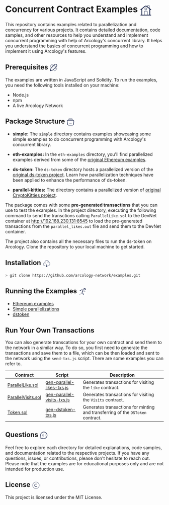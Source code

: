 <h1> Concurrent Contract Examples  <img align="center" height="38" src="./img/home.svg">  </h1>

This repository contains examples related to parallelization and concurrency for various projects. It contains detailed documentation, code samples, and other resources to help you understand and implement concurrent programming with help of Arcology's concurrent library. It helps you understand the basics of concurrent programming and how to implement it using Arcology's features.

<h2> Prerequisites  <img align="center" height="25" src="./img/ruler.svg">  </h2>
The examples are written in JavaScript and Solidity. To run the examples, you need the following tools installed on your machine:

- Node.js
- npm
- A live Arcology Network
<!-- - An Arcology [DevNet docker container](https://github.com/arcology-network/devnet) running to test the examples. -->

<h2> Package Structure  <img align="center" height="25" src="./img/library.svg">  </h2>

- **simple:** The `simple` directory contains examples showcasing some simple examples to do concurrent programming with Arcology's concurrent library. 

- **eth-examples:** In the `eth-examples` directory, you'll find parallelized examples derived from some of the [original Ethereum examples](https://docs.soliditylang.org/en/v0.8.24/solidity-by-example.html). 

- **ds-token:** The `ds-token` directory hosts a parallelized version of the [original ds-token project](https://github.com/dapphub/ds-token). Learn how parallelization techniques have been applied to enhance the performance of ds-token.
  
- **parallel-kitties:** The directory contains a parallelized version of [original CryptoKitties project](https://github.com/dapperlabs/cryptokitties-bounty).

The package comes with some **pre-generated transactions** that you can use to test the examples. In the project directory, executing the following command to send the transctions calling `ParallelLike.sol` to the DevNet container at http://192.168.230.131:8545 to load the pre-generated transactions from the `parallel_likes.out` file and send them to the DevNet container.

The project also contains all the necessary files to run the ds-token on Arcology. Clone the repository to your local machine to get started.

<h2> Installation <img align="center" height="25" src="./img/cloud.svg">  </h2>

```bash 
> git clone https://github.com/arcology-network/examples.git
```
<h2> Running the Examples <img align="center" height="25" src="./img/running.svg">  </h2>

- [Ethereum examples](./eth-examples/README.md)
- [Simple parallelizations](./simple/README.md)
- [dstoken](./ds-token/README.md)

<h2> Run Your Own Transactions <img align="center" height="25" src="">  </h2>

You can also generate transcations for your own contract and send them to the network in a similar way. To do so, you first need to generate the transactions and save them to a file, which can be then loaded and sent to the network using the `send-txs.js` script. There are some examples you can refer to. 

| Contract              | Script                         | Description                                                                                                                                                          |
|-----------------------|--------------------------------|-----------------------------------------------------------------------------------------------------------------------------------------------------------------|
| [ParallelLike.sol](https://github.com/arcology-network/examples/simple/contracts/ParallelLike.sol)      | [gen-parallel-likes-txs.js](https://github.com/arcology-network/examples/simple/benchmark/gen-parallel-likes-txs.sol)      | Generates transactions for visiting the `like` contract.                     |
| [ParallelVisits.sol](https://github.com/arcology-network/examples/simple/contracts/ParallelVisits.sol)  | [gen-parallel-visits-txs.js](https://github.com/arcology-network/examples/simple/benchmark/gen-parallel-visits-txs.sol)    | Generates transactions for visiting the `Visits` contract.                   |
| [Token.sol](https://github.com/arcology-network/examples/ds-token/contracts/Token.sol)                  | [gen-dstoken-txs.js](https://github.com/arcology-network/examples/ds-token/benchmark/gen-dstoken-txs.sol)              | Generates transactions for minting and transferring of the `DSToken` contract.     |


<h2> Questions <img align="center" height="25" src="./img/chat.svg">  </h2>

Feel free to explore each directory for detailed explanations, code samples, and documentation related to the respective projects. If you have any questions, issues, or contributions, please don't hesitate to reach out. Please note that the examples are for educational purposes only and are not intended for production use. 

<h2> License  <img align="center" height="25" src="./img/copyright.svg">  </h2>
This project is licensed under the MIT License. 